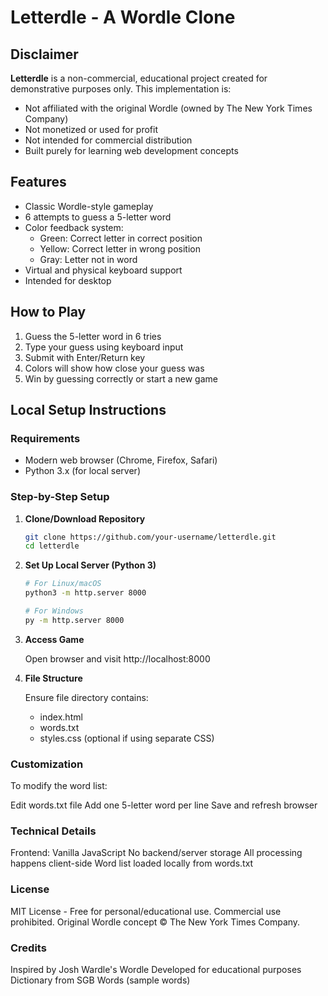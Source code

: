 # Letterdle - A Wordle Clone

## Disclaimer

**Letterdle** is a non-commercial, educational project created for demonstrative purposes only. This implementation is:
- Not affiliated with the original Wordle (owned by The New York Times Company)
- Not monetized or used for profit
- Not intended for commercial distribution
- Built purely for learning web development concepts

## Features

- Classic Wordle-style gameplay
- 6 attempts to guess a 5-letter word
- Color feedback system:
  - Green: Correct letter in correct position
  - Yellow: Correct letter in wrong position
  - Gray: Letter not in word
- Virtual and physical keyboard support
- Intended for desktop

## How to Play

1. Guess the 5-letter word in 6 tries
2. Type your guess using keyboard input
3. Submit with Enter/Return key
4. Colors will show how close your guess was
5. Win by guessing correctly or start a new game

## Local Setup Instructions

### Requirements
- Modern web browser (Chrome, Firefox, Safari)
- Python 3.x (for local server)

### Step-by-Step Setup

1. **Clone/Download Repository**
   ```bash
   git clone https://github.com/your-username/letterdle.git
   cd letterdle

2. **Set Up Local Server (Python 3)**
    ```bash
    # For Linux/macOS
    python3 -m http.server 8000

    # For Windows
    py -m http.server 8000

3. **Access Game**

    Open browser and visit http://localhost:8000

4. **File Structure**

    Ensure file directory contains:

    - index.html
    - words.txt
    - styles.css (optional if using separate CSS)

### Customization

To modify the word list:

Edit words.txt file
Add one 5-letter word per line
Save and refresh browser

### Technical Details

Frontend: Vanilla JavaScript
No backend/server storage
All processing happens client-side
Word list loaded locally from words.txt

### License

MIT License - Free for personal/educational use. Commercial use prohibited. Original Wordle concept © The New York Times Company.

### Credits

Inspired by Josh Wardle's Wordle
Developed for educational purposes
Dictionary from SGB Words (sample words)
